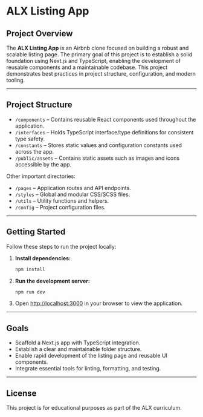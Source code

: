 # ALX Listing App

## Project Overview

The **ALX Listing App** is an Airbnb clone focused on building a robust and scalable listing page. The primary goal of this project is to establish a solid foundation using Next.js and TypeScript, enabling the development of reusable components and a maintainable codebase. This project demonstrates best practices in project structure, configuration, and modern tooling.

---

## Project Structure

- `/components` – Contains reusable React components used throughout the application.
- `/interfaces` – Holds TypeScript interface/type definitions for consistent type safety.
- `/constants` – Stores static values and configuration constants used across the app.
- `/public/assets` – Contains static assets such as images and icons accessible by the app.

Other important directories:
- `/pages` – Application routes and API endpoints.
- `/styles` – Global and modular CSS/SCSS files.
- `/utils` – Utility functions and helpers.
- `/config` – Project configuration files.

---

## Getting Started

Follow these steps to run the project locally:

1. **Install dependencies:**

   ```bash
   npm install
   ```

2. **Run the development server:**

   ```bash
   npm run dev
   ```

3. Open [http://localhost:3000](http://localhost:3000) in your browser to view the application.

---

## Goals

- Scaffold a Next.js app with TypeScript integration.
- Establish a clear and maintainable folder structure.
- Enable rapid development of the listing page and reusable UI components.
- Integrate essential tools for linting, formatting, and testing.

---

## License

This project is for educational purposes as part of the ALX curriculum.